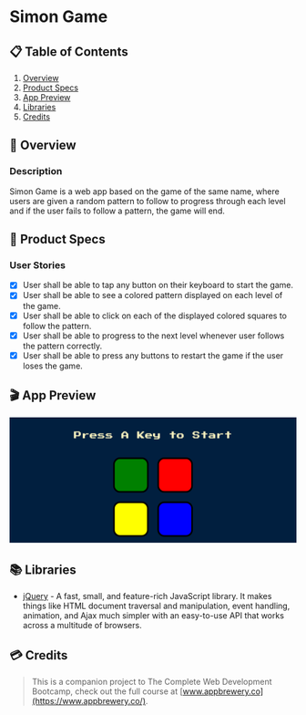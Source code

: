 # Simon Game

## 📋 Table of Contents
1. [Overview](#-Overview)
2. [Product Specs](#-Product-Specs)
3. [App Preview](#-App-Preview)
4. [Libraries](#-Libraries)
5. [Credits](#-Credits)

## 👀 Overview
### Description

Simon Game is a web app based on the game of the same name, where users are given a random pattern to follow to progress through each level and if the user fails to follow a pattern, the game will end.

## 📕 Product Specs
### User Stories

- [x] User shall be able to tap any button on their keyboard to start the game.
- [x] User shall be able to see a colored pattern displayed on each level of the game.
- [x] User shall be able to click on each of the displayed colored squares to follow the pattern.
- [x] User shall be able to progress to the next level whenever user follows the pattern correctly.
- [x] User shall be able to press any buttons to restart the game if the user loses the game.

## 🎬 App Preview

<img src="https://raw.githubusercontent.com/py415/app-resources/master/Mockups/web/5.%20simon-game-full-screen.png">

## 📚 Libraries

- [jQuery](https://github.com/jquery/jquery) - A fast, small, and feature-rich JavaScript library. It makes things like HTML document traversal and manipulation, event handling, animation, and Ajax much simpler with an easy-to-use API that works across a multitude of browsers.

## 💳 Credits

> This is a companion project to The Complete Web Development Bootcamp, check out the full course at [www.appbrewery.co](https://www.appbrewery.co/).
